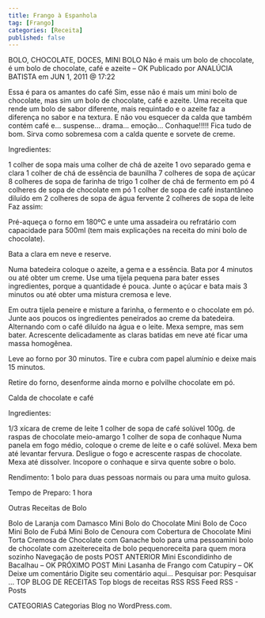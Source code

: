 ```yaml
---
title: Frango à Espanhola
tag: [Frango]
categories: [Receita]
published: false
---
```


BOLO, CHOCOLATE, DOCES, MINI BOLO
Não é mais um bolo de chocolate, é um bolo de chocolate, café e azeite – OK
Publicado por ANALÚCIA BATISTA em JUN 1, 2011 @ 17:22

Essa é para os amantes do café
Sim, esse não é mais um mini bolo de chocolate, mas sim um bolo de chocolate, café e azeite. Uma receita que rende um bolo de sabor diferente,  mais requintado e o azeite faz a diferença no sabor e na textura. E não vou esquecer da calda que também contém café e… suspense… drama… emoção… Conhaque!!!!! Fica tudo de bom. Sirva como sobremesa com a calda quente e sorvete de creme.

Ingredientes:

1 colher de sopa mais uma colher de chá de azeite
1 ovo separado gema e clara
1 colher de chá de essência de baunilha
7 colheres de sopa de açúcar
8 colheres de sopa de farinha de trigo
1 colher de chá de fermento em pó
4 colheres de sopa de chocolate em pó
1 colher de sopa de café instantâneo diluído em 2 colheres de sopa de água fervente
2 colheres de sopa de leite
Faz assim:

Pré-aqueça o forno em 180ºC e unte uma assadeira ou refratário com capacidade para 500ml (tem mais explicações na receita do mini bolo de chocolate).

Bata a clara em neve e reserve.

Numa batedeira coloque o azeite, a gema e a essência. Bata por 4 minutos ou até obter um creme. Use uma tijela pequena para bater esses ingredientes, porque a quantidade é pouca. Junte o açúcar e bata mais 3 minutos ou até obter uma mistura cremosa e leve.

Em outra tijela peneire e misture a farinha, o fermento e o chocolate em pó. Junte aos poucos os ingredientes peneirados ao creme da batedeira. Alternando com o café diluído na água e o leite. Mexa sempre, mas sem bater. Acrescente delicadamente as claras batidas em neve até ficar uma massa homogênea.

Leve ao forno por 30 minutos. Tire e cubra com papel alumínio e deixe mais 15 minutos.

Retire do forno, desenforme ainda morno e polvilhe chocolate em pó.

Calda de chocolate e café

Ingredientes:

1/3 xícara de creme de leite
1 colher de sopa de café solúvel
100g. de raspas de chocolate meio-amargo
1 colher de sopa de conhaque
Numa panela em fogo médio, coloque o creme de leite e o café solúvel. Mexa bem até levantar fervura. Desligue o fogo e acrescente raspas de chocolate. Mexa até dissolver. Incopore o conhaque e sirva quente sobre o bolo.

Rendimento: 1 bolo para duas pessoas normais ou para uma muito gulosa.

Tempo de Preparo: 1 hora




Outras Receitas de Bolo

Bolo de Laranja com Damasco
Mini Bolo do Chocolate
Mini Bolo de Coco
Mini Bolo de Fubá
Mini Bolo de Cenoura com Cobertura de Chocolate
Mini Torta Cremosa de Chocolate com Ganache
bolo para uma pessoamini bolo de chocolate com azeitereceita de bolo pequenoreceita para quem mora sozinho
Navegação de posts
POST ANTERIOR
Mini Escondidinho de Bacalhau – OK
PRÓXIMO POST
Mini Lasanha de Frango com Catupiry – OK
Deixe um comentário
Digite seu comentário aqui...
Pesquisar por:
Pesquisar …
TOP BLOG DE RECEITAS
Top blogs de receitas
RSS
RSS Feed RSS - Posts

CATEGORIAS
Categorias
Blog no WordPress.com.
